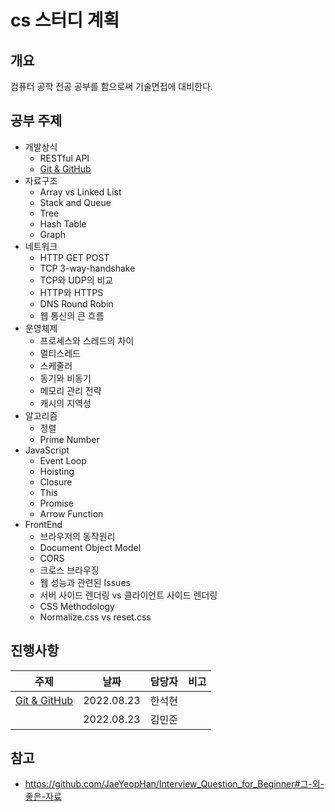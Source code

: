 # cs 스터디 계획
## 개요
컴퓨터 공학 전공 공부를 함으로써 기술면접에 대비한다.

## 공부 주제
* 개발상식
  * RESTful API
  * [Git & GitHub](HanSeokhyeon/git-github.md)
* 자료구조
  * Array vs Linked List
  * Stack and Queue
  * Tree
  * Hash Table
  * Graph
* 네트워크
  * HTTP GET POST
  * TCP 3-way-handshake
  * TCP와 UDP의 비교
  * HTTP와 HTTPS
  * DNS Round Robin
  * 웹 통신의 큰 흐름
* 운영체제
  * 프로세스와 스레드의 차이
  * 멀티스레드
  * 스케줄러
  * 동기와 비동기
  * 메모리 관리 전략
  * 캐시의 지역성
* 알고리즘
  * 정렬
  * Prime Number
* JavaScript
  * Event Loop
  * Hoisting
  * Closure
  * This
  * Promise
  * Arrow Function
* FrontEnd
  * 브라우저의 동작원리
  * Document Object Model
  * CORS
  * 크로스 브라우징
  * 웹 성능과 관련된 Issues
  * 서버 사이드 렌더링 vs 클라이언트 사이드 렌더링
  * CSS Methodology
  * Normalize.css vs reset.css
  
## 진행사항
| 주제 | 날짜 | 담당자 | 비고 |
|---|---|---|---|
| [Git & GitHub](HanSeokhyeon/git-github.md) | 2022.08.23 | 한석현 |  |
|  | 2022.08.23 | 김민준 |  |

## 참고
* https://github.com/JaeYeopHan/Interview_Question_for_Beginner#그-외-좋은-자료
